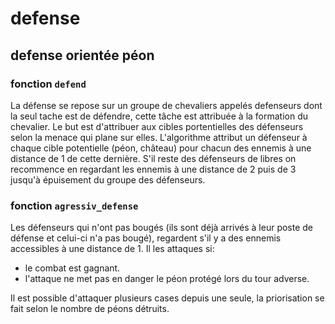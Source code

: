 # defense

## defense orientée péon

### fonction `defend`

La défense se repose sur un groupe de chevaliers appelés defenseurs dont la seul tache est de défendre, cette tâche est attribuée à la formation du chevalier. Le but est d'attribuer aux cibles portentielles des défenseurs selon la menace qui plane sur elles. L'algorithme attribut un défenseur à chaque cible potentielle (péon, château) pour chacun des ennemis à une distance de 1 de cette dernière. S'il reste des défenseurs de libres on recommence en regardant les ennemis à une distance de 2 puis de 3 jusqu'à épuisement du groupe des défenseurs.

### fonction `agressiv_defense`

Les défenseurs qui n'ont pas bougés (ils sont déjà arrivés à leur poste de défense et celui-ci n'a pas bougé), regardent s'il y a des ennemis accessibles à une distance de 1. Il les attaques si:

- le combat est gagnant.
- l'attaque ne met pas en danger le péon protégé lors du tour adverse.

Il est possible d'attaquer plusieurs cases depuis une seule, la priorisation se fait selon le nombre de péons détruits.
